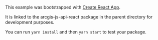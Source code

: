 This example was bootstrapped with [Create React App](https://github.com/facebook/create-react-app).

It is linked to the arcgis-js-api-react package in the parent directory for development purposes.

You can run `yarn install` and then `yarn start` to test your package.
